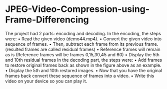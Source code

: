 # JPEG-Video-Compression-using-Frame-Differencing
The project had 2 parts: encoding and decoding. In the encoding, the steps were:
•	Read the given video (demo44.mp4).
•	Convert the given video into sequence of frames.
•	Then, subtract each frame from its previous frame. (resulted frames are called residual frames)
•	Reference frames will remain as is (Reference frames will be frames 0,15,30,45 and 60)
•	Display the 5th and 10th residual frames
In the decoding part, the steps were:
•	Add frames to restore original frames back as shown in the figure above as an example.
•	Display the 5th and 10th restored images.
•	Now that you have the original frames back convert these sequence of frames into a video.
•	Write this video on your device so you can play it.

